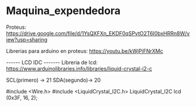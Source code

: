 # Maquina_expendedora
Proteus: 
  https://drive.google.com/file/d/1YsQXFXn_EKDF0qSPvtO2T6l0bxHRRn8W/view?usp=sharing

Librerias para arduino en proteus: 
  https://youtu.be/kWjPiFNrXMc
  



------  LCD IDC -------
Libreria de lcd: https://www.arduinolibraries.info/libraries/liquid-crystal-i2-c

SCL(primero) -> 21
SDA(segundo)-> 20

#include <Wire.h> 
#include <LiquidCrystal_I2C.h>
LiquidCrystal_I2C lcd (0x3F, 16, 2);

